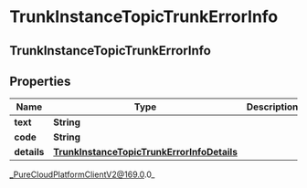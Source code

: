 # TrunkInstanceTopicTrunkErrorInfo

## TrunkInstanceTopicTrunkErrorInfo

## Properties

|Name | Type | Description | Notes|
|------------ | ------------- | ------------- | -------------|
| **text** | **String** |  | [optional] |
| **code** | **String** |  | [optional] |
| **details** | [**TrunkInstanceTopicTrunkErrorInfoDetails**](TrunkInstanceTopicTrunkErrorInfoDetails) |  | [optional] |



_PureCloudPlatformClientV2@169.0.0_
